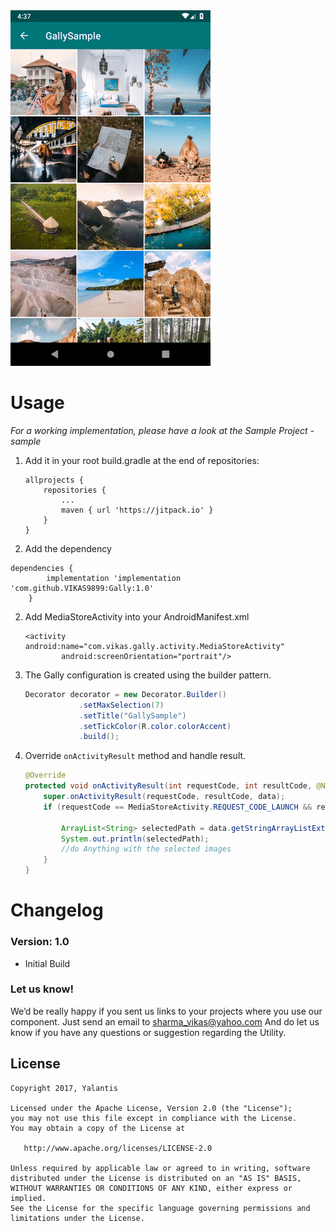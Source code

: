 
<img src="images/preview.gif" >

# Usage

*For a working implementation, please have a look at the Sample Project - sample*

1. Add it in your root build.gradle at the end of repositories:

	```
	allprojects {
		repositories {
			...
			maven { url 'https://jitpack.io' }
		}
	}
	```
2. Add the dependency
```
dependencies {
		implementation 'implementation 'com.github.VIKAS9899:Gally:1.0'
	}
```
2. Add MediaStoreActivity into your AndroidManifest.xml

    ```
    <activity android:name="com.vikas.gally.activity.MediaStoreActivity"
            android:screenOrientation="portrait"/>
    ```

3. The Gally configuration is created using the builder pattern.

    ```java
    Decorator decorator = new Decorator.Builder()
                .setMaxSelection(7)
                .setTitle("GallySample")
                .setTickColor(R.color.colorAccent)
                .build();
    ```

4. Override `onActivityResult` method and handle result.

    ```java
    @Override
    protected void onActivityResult(int requestCode, int resultCode, @Nullable Intent data) {
        super.onActivityResult(requestCode, resultCode, data);
        if (requestCode == MediaStoreActivity.REQUEST_CODE_LAUNCH && resultCode == RESULT_OK) {

            ArrayList<String> selectedPath = data.getStringArrayListExtra(MediaStoreActivity.EXTRA_IMAGE_PATHS);
            System.out.println(selectedPath);
            //do Anything with the selected images
        }
    }
    ```
  
# Changelog

### Version: 1.0

  * Initial Build

### Let us know!

We’d be really happy if you sent us links to your projects where you use our component. Just send an email to sharma_vikas@yahoo.com And do let us know if you have any questions or suggestion regarding the Utility. 

## License

    Copyright 2017, Yalantis

    Licensed under the Apache License, Version 2.0 (the "License");
    you may not use this file except in compliance with the License.
    You may obtain a copy of the License at

       http://www.apache.org/licenses/LICENSE-2.0

    Unless required by applicable law or agreed to in writing, software
    distributed under the License is distributed on an "AS IS" BASIS,
    WITHOUT WARRANTIES OR CONDITIONS OF ANY KIND, either express or implied.
    See the License for the specific language governing permissions and
    limitations under the License.

